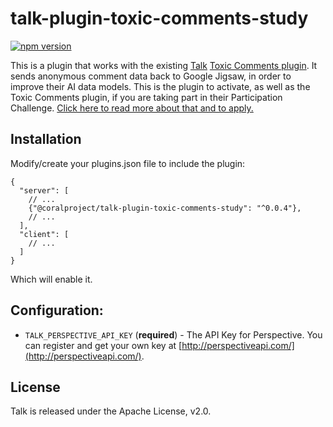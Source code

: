 # talk-plugin-toxic-comments-study

[![npm version](https://badge.fury.io/js/%40coralproject%2Ftalk-plugin-toxic-comments-study.svg)](https://badge.fury.io/js/%40coralproject%2Ftalk-plugin-toxic-comments-study)

This is a plugin that works with the existing [Talk](https://github.com/coralproject/talk) [Toxic Comments plugin](https://docs.coralproject.net/talk/toxic-comments/). It sends anonymous comment data back to Google Jigsaw, in order to improve their AI data models. This is the plugin to activate, as well as the Toxic Comments plugin, if you are taking part in their Participation Challenge. [Click here to read more about that and to apply.](https://docs.google.com/forms/d/e/1FAIpQLSdl9jsE2qNkVrCiShqy0FPdoGdZwEU5Kf8BjT5z1vO0Ms0WMQ/viewform)

## Installation

Modify/create your plugins.json file to include the plugin:

```
{
  "server": [
    // ...
    {"@coralproject/talk-plugin-toxic-comments-study": "^0.0.4"},
    // ...
  ],
  "client": [
    // ...
  ]
}
```

Which will enable it.

## Configuration:

- `TALK_PERSPECTIVE_API_KEY` (**required**) - The API Key for Perspective. You
  can register and get your own key at [http://perspectiveapi.com/](http://perspectiveapi.com/).

## License

Talk is released under the Apache License, v2.0.